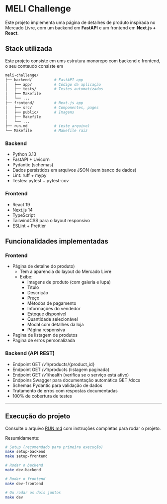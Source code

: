 # MELI Challenge

Este projeto implementa uma página de detalhes de produto inspirada no Mercado Livre, com um backend em **FastAPI** e um frontend em **Next.js + React**.

## Stack utilizada

Este projeto consiste em ums estrutura monorepo com backend e frontend, o seu conteudo consiste em

```bash
meli-challenge/
├── backend/          # FastAPI app
│   ├── app/          # Código da aplicação
│   ├── tests/        # Testes automatizados
│   ├── Makefile
│   └── ...
├── frontend/         # Next.js app
│   ├── src/          # Componentes, pages
│   ├── public/       # Imagens
│   ├── Makefile
│   └── ...
├── run.md            # (este arquivo)
└── Makefile          # Makefile raiz

```

### Backend

- Python 3.13
- FastAPI + Uvicorn
- Pydantic (schemas)
- Dados persistidos em arquivos JSON (sem banco de dados)
- Lint: ruff + mypy
- Testes: pytest + pytest-cov

### Frontend

- React 19
- Next.js 14
- TypeScript
- TailwindCSS para o layout responsivo
- ESLint + Prettier

## Funcionalidades implementadas

### Frontend 

- Página de detalhe do produto)
  - Tem a aparencia do layout do Mercado Livre
  - Exibe:
    - Imagens de produto (com galeria e lupa)
    - Título
    - Descrição
    - Preço
    - Métodos de pagamento
    - Informações do vendedor
    - Estoque disponível
    - Quantidade selecionável
    - Modal com detalhes da loja
    - Página responsiva
- Pagina de listagem de produtos
- Pagina de erros personalizada

### Backend (API REST)

- Endpoint GET /v1/products/{product_id}
- Endpoint GET /v1/products (listagem paginada)
- Endpoint GET /v1/health (verifica se o serviço está ativo)
- Endpoins Swagger para documentação automática GET /docs
- Schemas Pydantic para validação de dados
- Tratamento de erros com respostas documentadas
- 100% de cobertura de testes

---

## Execução do projeto

Consulte o arquivo [RUN.md](./run.md) com instruções completas para rodar o projeto.

Resumidamente:

```bash
# Setup (recomendado para primeira execução)
make setup-backend
make setup-frontend

# Rodar o backend
make dev-backend

# Rodar o frontend
make dev-frontend

# Ou rodar os dois juntos
make dev
```
